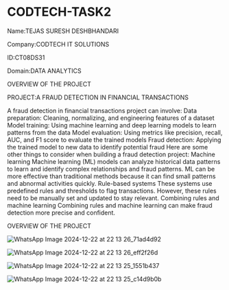# CODTECH-TASK2

Name:TEJAS SURESH DESHBHANDARI

Company:CODTECH IT SOLUTIONS

ID:CT08DS31

Domain:DATA ANALYTICS


OVERVIEW OF THE PROJECT


PROJECT:A FRAUD DETECTION IN FINANCIAL TRANSACTIONS


A fraud detection in financial transactions project can involve: 
Data preparation: Cleaning, normalizing, and engineering features of a dataset
Model training: Using machine learning and deep learning models to learn patterns from the data
Model evaluation: Using metrics like precision, recall, AUC, and F1 score to evaluate the trained models
Fraud detection: Applying the trained model to new data to identify potential fraud
Here are some other things to consider when building a fraud detection project:
Machine learning
Machine learning (ML) models can analyze historical data patterns to learn and identify complex relationships and fraud patterns. ML can be more effective than traditional methods because it can find small patterns and abnormal activities quickly. 
Rule-based systems
These systems use predefined rules and thresholds to flag transactions. However, these rules need to be manually set and updated to stay relevant. 
Combining rules and machine learning
Combining rules and machine learning can make fraud detection more precise and confident.



OVERVIEW OF THE PROJECT

![WhatsApp Image 2024-12-22 at 22 13 26_71ad4d92](https://github.com/user-attachments/assets/e84ff6f1-688a-462f-a73b-898a436f5f0d)






![WhatsApp Image 2024-12-22 at 22 13 26_eff2f26d](https://github.com/user-attachments/assets/339b69d0-dc6f-4027-9b25-77f91659574a)







![WhatsApp Image 2024-12-22 at 22 13 25_1551b437](https://github.com/user-attachments/assets/e3a25d23-9b58-4e47-817a-572ff8026f55)










![WhatsApp Image 2024-12-22 at 22 13 25_c14d9b0b](https://github.com/user-attachments/assets/34759c55-0fc5-466c-a9f1-d7a266af8530)









